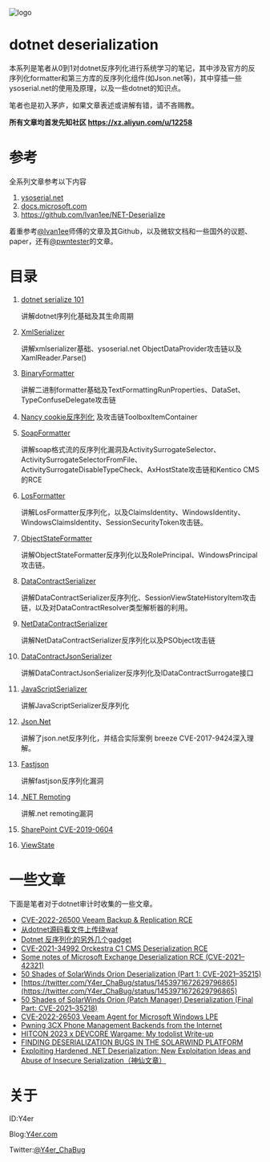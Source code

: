 ![logo](./logo.png)
# dotnet deserialization

本系列是笔者从0到1对dotnet反序列化进行系统学习的笔记，其中涉及官方的反序列化formatter和第三方库的反序列化组件(如Json.net等)，其中穿插一些ysoserial.net的使用及原理，以及一些dotnet的知识点。

笔者也是初入茅庐，如果文章表述或讲解有错，请不吝赐教。

**所有文章均首发先知社区 https://xz.aliyun.com/u/12258**

# 参考

全系列文章参考以下内容

1. [ysoserial.net](https://github.com/pwntester/ysoserial.net)
2. [docs.microsoft.com](https://docs.microsoft.com/zh-cn/dotnet/standard/serialization/)
3. https://github.com/Ivan1ee/NET-Deserialize

着重参考[@Ivan1ee](https://github.com/Ivan1ee)师傅的文章及其Github，以及微软文档和一些国外的议题、paper，还有[@pwntester](https://github.com/pwntester)的文章。

# 目录

1. [dotnet serialize 101](./dotnet-serialize-101.md)

   讲解dotnet序列化基础及其生命周期

2. [XmlSerializer](./XmlSerializer.md)

   讲解xmlserializer基础、ysoserial.net ObjectDataProvider攻击链以及XamlReader.Parse()

3. [BinaryFormatter](./BinaryFormatter.md)

   讲解二进制formatter基础及TextFormattingRunProperties、DataSet、TypeConfuseDelegate攻击链
   
4. [Nancy cookie反序列化](./Nancy.md) 及攻击链ToolboxItemContainer

5. [SoapFormatter](./SoapFormatter.md)

   讲解soap格式流的反序列化漏洞及ActivitySurrogateSelector、ActivitySurrogateSelectorFromFile、ActivitySurrogateDisableTypeCheck、AxHostState攻击链和Kentico CMS的RCE

6. [LosFormatter](./LosFormatter.md)

   讲解LosFormatter反序列化，以及ClaimsIdentity、WindowsIdentity、WindowsClaimsIdentity、SessionSecurityToken攻击链。

7. [ObjectStateFormatter](./ObjectStateFormatter.md)

   讲解ObjectStateFormatter反序列化以及RolePrincipal、WindowsPrincipal攻击链。

8. [DataContractSerializer](./DataContractSerializer.md)

   讲解DataContractSerializer反序列化、SessionViewStateHistoryItem攻击链，以及对DataContractResolver类型解析器的利用。

9. [NetDataContractSerializer](./NetDataContractSerializer.md)

   讲解NetDataContractSerializer反序列化以及PSObject攻击链

10. [DataContractJsonSerializer](./DataContractJsonSerializer.md)

    讲解DataContractJsonSerializer反序列化及IDataContractSurrogate接口

11. [JavaScriptSerializer](./JavaScriptSerializer.md)

    讲解JavaScriptSerializer反序列化

12. [Json.Net](./Json.Net.md)

    讲解了json.net反序列化，并结合实际案例 breeze CVE-2017-9424深入理解。

13. [Fastjson](./Fastjson.md)

    讲解fastjson反序列化漏洞

14. [.NET Remoting](./.NET%20Remoting.md)

    讲解.net remoting漏洞
    
15. [SharePoint CVE-2019-0604](./SharePoint-CVE-2019-0604.md)

16. [ViewState](./ViewState.md)

# 一些文章
下面是笔者对于dotnet审计时收集的一些文章。

- [CVE-2022-26500 Veeam Backup & Replication RCE](https://y4er.com/post/cve-2022-26500-veeam-backup-replication-rce/)
- [从dotnet源码看文件上传绕waf](https://y4er.com/post/fileupload-bypass-with-dotnet/)
- [Dotnet 反序列化的另外几个gadget](https://y4er.com/post/several-other-gadgets-of-dotnet/)
- [CVE-2021-34992 Orckestra C1 CMS Deserialization RCE](https://y4er.com/post/cve-2021-34992-orckestra-c1-cms-deserialization-rce/)
- [Some notes of Microsoft Exchange Deserialization RCE (CVE-2021–42321)](https://testbnull.medium.com/some-notes-of-microsoft-exchange-deserialization-rce-cve-2021-42321-f6750243cdcd)
- [50 Shades of SolarWinds Orion Deserialization (Part 1: CVE-2021–35215)](https://testbnull.medium.com/50-shades-of-solarwinds-orion-deserialization-part-1-cve-2021-35215-2e5764e0e4f2)
- [https://twitter.com/Y4er_ChaBug/status/1453971672629796865](https://twitter.com/Y4er_ChaBug/status/1453971672629796865)
- [50 Shades of SolarWinds Orion (Patch Manager) Deserialization (Final Part: CVE-2021–35218)](https://testbnull.medium.com/50-shades-of-solarwinds-orion-patch-manager-deserialization-final-part-cve-2021-35218-3d38166cb81f)
- [CVE-2022-26503 Veeam Agent for Microsoft Windows LPE](https://y4er.com/post/cve-2022-26503-veeam-agent-for-microsoft-windows-lpe/)
- [Pwning 3CX Phone Management Backends from the Internet](https://medium.com/@frycos/pwning-3cx-phone-management-backends-from-the-internet-d0096339dd88)
- [HITCON 2023 x DEVCORE Wargame: My todolist Write-up](https://devco.re/blog/2023/09/18/hitcon-2023-devcore-wargame-my-todolist-writeup/)
- [FINDING DESERIALIZATION BUGS IN THE SOLARWIND PLATFORM](https://www.zerodayinitiative.com/blog/2023/9/21/finding-deserialization-bugs-in-the-solarwind-platform)
- [Exploiting Hardened .NET Deserialization: New Exploitation Ideas and Abuse of Insecure Serialization（神仙文章）](https://github.com/thezdi/presentations/blob/main/2023_Hexacon/whitepaper-net-deser.pdf)


# 关于

ID:Y4er

Blog:[Y4er.com](http://Y4er.com)

Twitter:[@Y4er_ChaBug](https://twitter.com/Y4er_ChaBug)
